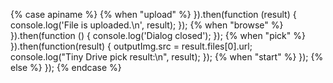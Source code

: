 {% case apiname %}
{% when "upload" %}
}).then(function (result) {
  console.log('File is uploaded.\n', result);
});
{% when "browse" %}
}).then(function () {
  console.log('Dialog closed');
});
{% when "pick" %}
}).then(function(result) {
  outputImg.src = result.files[0].url;
  console.log("Tiny Drive pick result:\n", result);
});
{% when "start" %}
});
{% else %}
});
{% endcase %}